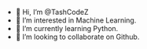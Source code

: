 - 👋 Hi, I’m @TashCodeZ
- 👀 I’m interested in Machine Learning.
- 🌱 I’m currently learning Python.
- 💞️ I’m looking to collaborate on Github.
